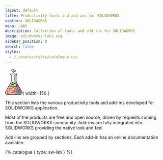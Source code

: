 ```yaml
---
layout: default
title: Productivity tools and add-ins for SOLIDWORKS
caption: SOLIDWORKS
menu: LABS
description: Collection of tools and add-ins for SOLIDWORKS
image: solidworks-labs.svg
sidebar_position: 0
search: false
styles:
  - /_assets/styles/catalogue.css
---
```

![SOLIDWORKS Labs](solidworks-labs.svg){ width=150 }

This section lists the various productivity tools and add-ins developed for SOLIDWORKS application.

Most of the products are free and open source, driven by requests coming from the SOLIDWORKS community. Add-ins are fully integrated into SOLIDWORKS providing the native look and feel.

Add-ins are grouped by sections. Each add-in has an online documentation available.

{% catalogue { type: sw-lab } %}

